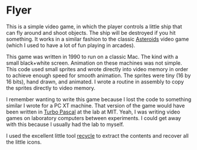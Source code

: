 # Flyer

This is a simple video game, in which the player controls a little ship
that can fly around and shoot objects. The ship will be destroyed
if you hit something. It works in a similar fashion to the classic
[Asteroids](https://en.wikipedia.org/wiki/Asteroids_(video_game))
video game (which I used to have a lot of fun playing in arcades).

This game was written in 1990 to run on a classic Mac.
The kind with a small black+white screen. Animation on these 
machines was not simple. This code used small sprites and wrote
directly into video memory in order to achieve enough speed
for smooth animation. The sprites were tiny (16 by 16 bits), 
hand drawn, and animated. I wrote a routine in assembly to
copy the sprites directly to video memory.

I remember wanting to write this game because I lost the code
to something similar I wrote for a PC XT machine. That version
of the game would have been written in 
[Turbo Pascal](https://en.wikipedia.org/wiki/Turbo_Pascal) at 
the lab at MIT. Yeah, I was writing video games on laboratory
computers between experiments. I could get away with this because
I usually had the lab to myself.

I used the excellent little tool
[recycle](https://evolutioninteractive.com/rezycle/rezycle.html)
to extract the contents and recover all the little icons.